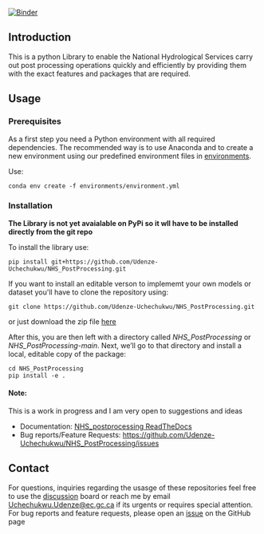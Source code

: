 [![Binder](https://mybinder.org/badge_logo.svg)](https://mybinder.org/v2/gh/UchechukwuUdenze/NHS_PostProcessing/main?urlpath=https%3A%2F%2Fgithub.com%2FUchechukwuUdenze%2FNHS_PostProcessing%2Fblob%2Fmain%2Fdocs%2Fsource%2Fnotebooks%2FExamples.ipynb)

## Introduction

This is a python Library to enable the National Hydrological Services carry out post processing operations quickly and efficiently by providing them with the exact features and packages that are required.


## Usage

### Prerequisites

As a first step you need a Python environment with all required dependencies. The recommended way is to use Anaconda and to create a new environment using our predefined environment files in [environments](https://github.com/Udenze-Uchechukwu/NHS_PostProcessing/tree/main/environments).

Use: 
```
conda env create -f environments/environment.yml
```

### Installation

**The Library is not yet avaialable on PyPi so it wll have to be installed directly from the git repo**

To install the library use:
```
pip install git+https://github.com/Udenze-Uchechukwu/NHS_PostProcessing.git
```

If you want to install an editable verson to implememt your own models or dataset you'll have to clone the repository  using:
```
git clone https://github.com/Udenze-Uchechukwu/NHS_PostProcessing.git
```

or just download the zip file [here](https://github.com/Udenze-Uchechukwu/NHS_PostProcessing/archive/refs/heads/main.zip)

After this, you are then left with a directory called *NHS_PostProcessing* or *NHS_PostProcessing-main*.  Next, we’ll go to that directory and install a local, editable copy of the package:
```
cd NHS_PostProcessing
pip install -e .
```

#### Note:

This is a work in progress and I am very open to suggestions and ideas
- Documentation: [NHS_postprocessing ReadTheDocs](https://nhs-postprocessing.readthedocs.io/en/latest/)
- Bug reports/Feature Requests: https://github.com/Udenze-Uchechukwu/NHS_PostProcessing/issues

## Contact

For questions, inquiries regarding the usasge of these repositories feel free to use the [discussion](https://github.com/Udenze-Uchechukwu/NHS_PostProcessing/discussions) board or reach me by email Uchechukwu.Udenze@ec.gc.ca if its urgents or requires special attention. For bug reports and feature requests, please open an [issue](https://github.com/Udenze-Uchechukwu/NHS_PostProcessing/issues) on the GitHub page
